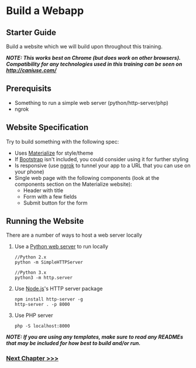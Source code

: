 # Build a Webapp

## Starter Guide
Build a website which we will build upon throughout this training.

**_NOTE: This works best on Chrome (but does work on other browsers). Compatibility for any technologies used in this training can be seen on http://caniuse.com/_**

## Prerequisits
* Something to run a simple web server (python/http-server/php)
* ngrok

## Website Specification
Try to build something with the following spec:

- Uses [Materialize](http://materializecss.com/) for style/theme
- If [Bootstrap](https://getbootstrap.com) isn't included, you could consider using it for further styling
- Is responsive (use [ngrok](https://ngrok.com) to tunnel your app to a URL that you can use on your phone)
- Single web page with the following components (look at the components section on the Materialize website):
  - Header with title
  - Form with a few fields
  - Submit button for the form

## Running the Website
There are a number of ways to host a web server locally
1. Use a [Python web server](http://www.2ality.com/2014/06/simple-http-server.html) to run locally
    ```
    //Python 2.x
    python -m SimpleHTTPServer
    
    //Python 3.x
    python3 -m http.server
    ```
2. Use [Node.js](https://nodejs.org/en/)'s HTTP server package
    ```
    npm install http-server -g
    http-server . -p 8000
    ```
3. Use PHP server
    ```
    php -S localhost:8000
    ```
    
**_NOTE: If you are using any templates, make sure to read any READMEs that may be included for how best to build and/or run._**

### [Next Chapter >>>](../04-NativeAPIs)